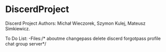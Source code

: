 # DiscerdProject

Discerd Project
Authors: Michał Wieczorek, Szymon Kulej, Mateusz Simkiewicz.

To Do List:
-Files:/*
aboutme
changepass
delete
discerd
forgotpass
profile
chat
group
server*/